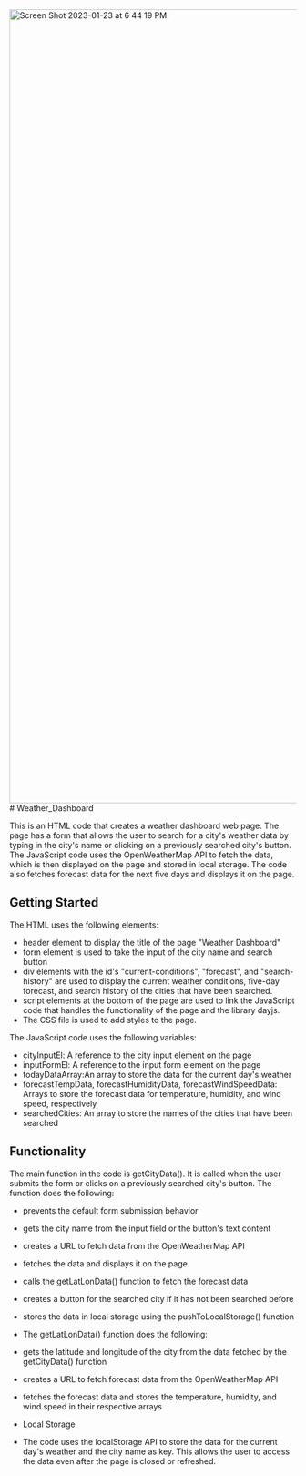 <img width="1394" alt="Screen Shot 2023-01-23 at 6 44 19 PM" src="https://user-images.githubusercontent.com/119374026/214177251-cee5226c-3d5e-4513-9e02-9ea7dd0ca8c2.png">
# Weather_Dashboard

This is an HTML code that creates a weather dashboard web page. The page has a form that allows the user to search for a city's weather data by typing in the city's name or clicking on a previously searched city's button. The JavaScript code uses the OpenWeatherMap API to fetch the data, which is then displayed on the page and stored in local storage. The code also fetches forecast data for the next five days and displays it on the page.

## Getting Started
The HTML uses the following elements:

* header element to display the title of the page "Weather Dashboard"
* form element is used to take the input of the city name and search button
 * div elements with the id's "current-conditions", "forecast", and "search-history" are used to display the current weather conditions, five-day forecast, and search history of the cities that have been searched.
* script elements at the bottom of the page are used to link the JavaScript code that handles the functionality of the page and the library dayjs.
 * The CSS file is used to add styles to the page.

The JavaScript code uses the following variables:

 * cityInputEl: A reference to the city input element on the page
 * inputFormEl: A reference to the input form element on the page
 * todayDataArray:An array to store the data for the current day's weather
 * forecastTempData, forecastHumidityData, forecastWindSpeedData: Arrays to store the forecast data for temperature, humidity, and wind speed, respectively
 * searchedCities: An array to store the names of the cities that have been searched

 ## Functionality
The main function in the code is getCityData(). It is called when the user submits the form or clicks on a previously searched city's button. The function does the following:

* prevents the default form submission behavior
* gets the city name from the input field or the button's text content
* creates a URL to fetch data from the OpenWeatherMap API
* fetches the data and displays it on the page
* calls the getLatLonData() function to fetch the forecast data
* creates a button for the searched city if it has not been searched before
* stores the data in local storage using the pushToLocalStorage() function
* The getLatLonData() function does the following:

* gets the latitude and longitude of the city from the data fetched by the getCityData() function
* creates a URL to fetch forecast data from the OpenWeatherMap API
* fetches the forecast data and stores the temperature, humidity, and wind speed in their respective arrays
* Local Storage
* The code uses the localStorage API to store the data for the current day's weather and the city name as key. This allows the user to access the data even after the page is closed or refreshed.
